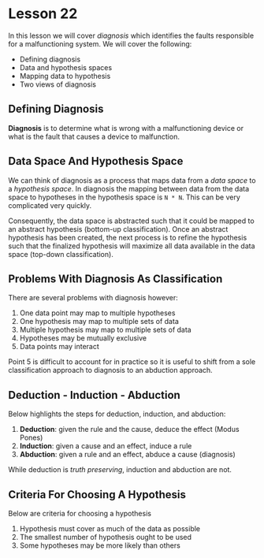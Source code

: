# Lesson 22

In this lesson we will cover _diagnosis_ which identifies the faults responsible for a malfunctioning system. We will cover the following:

- Defining diagnosis
- Data and hypothesis spaces
- Mapping data to hypothesis
- Two views of diagnosis

## Defining Diagnosis

**Diagnosis** is to determine what is wrong with a malfunctioning device or what is the fault that causes a device to malfunction.

## Data Space And Hypothesis Space

We can think of diagnosis as a process that maps data from a _data space_ to a _hypothesis space_. In diagnosis the mapping between data from the data space to hypotheses in the hypothesis space is `N * N`. This can be very complicated very quickly.

Consequently, the data space is abstracted such that it could be mapped to an abstract hypothesis (bottom-up classification). Once an abstract hypothesis has been created, the next process is to refine the hypothesis such that the finalized hypothesis will maximize all data available in the data space (top-down classification).

## Problems With Diagnosis As Classification

There are several problems with diagnosis however:

1. One data point may map to multiple hypotheses
2. One hypothesis may map to multiple sets of data
3. Multiple hypothesis may map to multiple sets of data
4. Hypotheses may be mutually exclusive
5. Data points may interact

Point 5 is difficult to account for in practice so it is useful to shift from a sole classification approach to diagnosis to an abduction approach.

## Deduction - Induction - Abduction

Below highlights the steps for deduction, induction, and abduction:

1. **Deduction**: given the rule and the cause, deduce the effect (Modus Pones)
2. **Induction**: given a cause and an effect, induce a rule
3. **Abduction**: given a rule and an effect, abduce a cause (diagnosis)

While deduction is _truth preserving_, induction and abduction are not.

## Criteria For Choosing A Hypothesis

Below are criteria for choosing a hypothesis

1. Hypothesis must cover as much of the data as possible
2. The smallest number of hypothesis ought to be used
3. Some hypotheses may be more likely than others
